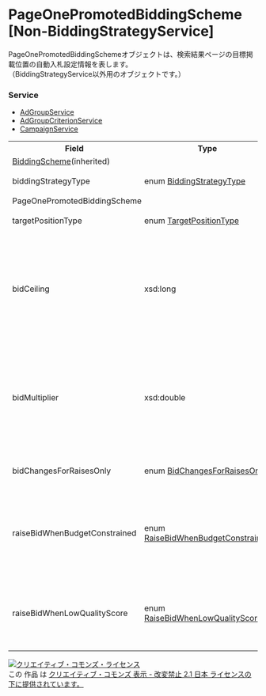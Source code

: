 # PageOnePromotedBiddingScheme [Non-BiddingStrategyService]
PageOnePromotedBiddingSchemeオブジェクトは、検索結果ページの目標掲載位置の自動入札設定情報を表します。<br>
（BiddingStrategyService以外用のオブジェクトです。）

### Service
+ [AdGroupService](../services/AdGroupService.md)
+ [AdGroupCriterionService](../services/AdGroupCriterionService.md)
+ [CampaignService](../services/CampaignService.md)

<table>
 <tr>
  <th>Field</th>
  <th>Type</th>
  <th>Description</th>
  <th>response</th>
  <th>get</th>
  <th>add</th>
  <th>set</th>
  <th>remove</th>
 </tr>
 <tr>
  <td colspan="8"><a href="./BiddingScheme_nonBiddingStrategy.md">BiddingScheme</a>(inherited)</td>
 </tr>
 <tr>
  <td>biddingStrategyType</td>
  <td>enum <a href="./BiddingStrategyType.md">BiddingStrategyType</a></td>
  <td>自動入札タイプです。</td>
  <td>yes</td>
  <td>-</td>
  <td>-</td>
  <td>-</td>
  <td>-</td>
 </tr>
 <tr>
  <td colspan="8">PageOnePromotedBiddingScheme</td>
 </tr>
 <tr>
  <td>targetPositionType</td>
  <td>enum <a href="./TargetPositionType.md">TargetPositionType</a></a></td>
  <td>掲載場所です。</td>
  <td>yes</td>
  <td>-</td>
  <td>-</td>
  <td>-</td>
  <td>-</td>
 </tr>
 <tr>
  <td>bidCeiling</td>
  <td>xsd:long</a></td>
  <td>入札価格の上限です。<br>※制約値：0  ～ 50000<br>※「0」が設定された場合、上限設定は ありません。</td>
  <td>yes</td>
  <td>-</td>
  <td>-</td>
  <td>-</td>
  <td>-</td>
 </tr>
 <tr>
  <td>bidMultiplier</td>
  <td>xsd:double</a></td>
  <td>入札価格調整率です。<br>※0.10 ～ 10.00（-90% ～ +900%）の 範囲内のみ許容します。</td>
  <td>yes</td>
  <td>-</td>
  <td>-</td>
  <td>-</td>
  <td>-</td>
 </tr>
 <tr>
  <td>bidChangesForRaisesOnly</td>
  <td>enum <a href="./BidChangesForRaisesOnly.md">BidChangesForRaisesOnly</a></a></td>
  <td>入札価格の自動・手動設定です。</td>
  <td>yes</td>
  <td>-</td>
  <td>-</td>
  <td>-</td>
  <td>-</td>
 </tr>
 <tr>
  <td>raiseBidWhenBudgetConstrained</td>
  <td>enum <a href="./RaiseBidWhenBudgetConstrained.md">RaiseBidWhenBudgetConstrained</a></a></td>
  <td>予算消化による広告掲載機会制限時の 入札価格の引き上げ設定です。</td>
  <td>yes</td>
  <td>-</td>
  <td>-</td>
  <td>-</td>
  <td>-</td>
 </tr>
 <tr>
  <td>raiseBidWhenLowQualityScore</td>
  <td>enum <a href="./RaiseBidWhenLowQualityScore.md">RaiseBidWhenLowQualityScore</a></a></td>
  <td>品質の低いキーワードに対する 入札価格の引き上げ設定です。</td>
  <td>yes</td>
  <td>-</td>
  <td>-</td>
  <td>-</td>
  <td>-</td>
 </tr>
</table>

<a rel="license" href="http://creativecommons.org/licenses/by-nd/2.1/jp/"><img alt="クリエイティブ・コモンズ・ライセンス" style="border-width:0" src="https://i.creativecommons.org/l/by-nd/2.1/jp/88x31.png" /></a><br />この 作品 は <a rel="license" href="http://creativecommons.org/licenses/by-nd/2.1/jp/">クリエイティブ・コモンズ 表示 - 改変禁止 2.1 日本 ライセンスの下に提供されています。</a>
